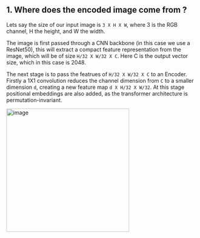 ## 1. Where does the encoded image come from ?
Lets say the size of our input image is `3 X H X W`, where 3 is the RGB channel, H the height, and W the width. 

The image is first passed through a CNN backbone (in this case we use a ResNet50), this will extract a compact feature representation from the image, which will be of size `H/32 X W/32 X C`. Here C is the output vector size, which in this case is 2048. 

The next stage is to pass the featrues of `H/32 X W/32 X C` to an Encoder. Firstly a 1X1 convolution reduces the channel dimension from `C` to a smaller dimension `d`, creating a new feature map `d X H/32 X W/32`. At this stage positional embeddings are also added, as the transformer architecture is permutation-invariant. 

<img width="324" alt="image" src="https://user-images.githubusercontent.com/8600096/158238403-99f04a65-c8c7-4155-bfb6-9d389d7ab206.png">
